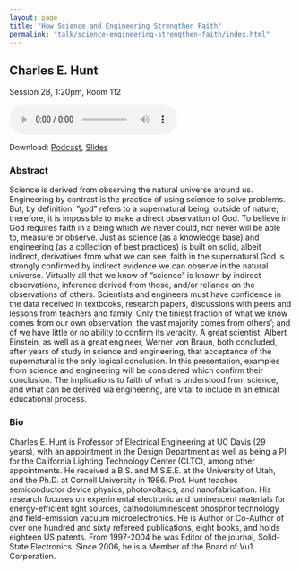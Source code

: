 ```yaml
---
layout: page
title: "How Science and Engineering Strengthen Faith"
permalink: "talk/science-engineering-strengthen-faith/index.html"
---
```


## <span class="talk-speaker">Charles E. Hunt</span>

Session 2B, 1:20pm, Room 112

<audio controls><source src="{{ site.baseurl }}/audio/2B-science-engineering-strengthen-faith.mp3" type="audio/mpeg"></audio>

Download: <a href="{{ site.baseurl }}/audio/2B-science-engineering-strengthen-faith.mp3">Podcast</a>, <a href="{{ site.baseurl }}/slides/2B-science-engineering-strengthen-faith.pdf">Slides</a>

### <span class="talk-abstract">Abstract</span>



Science is derived from observing the natural universe around us.  Engineering by contrast is the practice of using science to solve problems.  But, by definition, ”god” refers to a supernatural being, outside of nature; therefore, it is impossible to make a direct observation of God.  To believe in God requires faith in a being which we never could, nor never will be able to, measure or observe.  Just as science (as a knowledge base) and engineering (as a collection of best practices) is built on solid, albeit indirect, derivatives from what we can see, faith in the supernatural God is strongly confirmed by indirect evidence we can observe in the natural universe.  Virtually all that we know of “science” is known by indirect observations, inference derived from those, and/or reliance on the observations of others.  Scientists and engineers must have confidence in the data received in textbooks, research papers, discussions with peers and lessons from teachers and family.  Only the tiniest fraction of what we know comes from our own observation; the vast majority comes from others’; and of we have little or no ability to confirm its veracity.  A great scientist, Albert Einstein, as well as a great engineer, Werner von Braun, both concluded, after years of study in science and engineering, that acceptance of the supernatural is the only logical conclusion.  In this presentation, examples from science and engineering will be considered which confirm their conclusion.  The implications to faith of what is understood from science, and what can be derived via engineering, are vital to include in an ethical educational process.  



### <span class="talk-bio">Bio</span>




Charles E. Hunt is Professor of Electrical Engineering at UC Davis (29 years), with an appointment in the Design Department as well as being a PI for the California Lighting Technology Center (CLTC), among other appointments.  He received a B.S. and M.S.E.E. at the University of Utah, and the Ph.D. at Cornell University in 1986.  Prof. Hunt teaches semiconductor device physics, photovoltaics, and nanofabrication.  His research focuses on experimental electronic and luminescent materials for energy-efficient light sources, cathodoluminescent phosphor technology and field-emission vacuum microelectronics.  He is Author or Co-Author of over one hundred and sixty refereed publications, eight books, and holds eighteen US patents.  From
1997-2004 he was Editor of the journal, Solid-State Electronics.  Since 2006, he is a Member of the Board of Vu1 Corporation.



